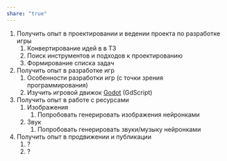 ```yaml
---
share: "true"
---
```



1.  Получить опыт в проектировании и ведении проекта по разработке игры
	1. Конвертирование идей в в ТЗ
	2. Поиск инструментов и подходов к проектированию
	3. Формирование списка задач
2. Получить опыт в разработке игр 
	1. Особенности разработки игр (с точки зрения программирования)
	2. Изучить игровой движок [Godot](Godot.md) (GdScript)
3. Получить опыт в работе с ресурсами 
	1. Изображения
		1. Попробовать генерировать изображения нeйронками
	2. Звук
		1. Попробовать генерировать звуки/музыку нeйронками
4. Получить опыт в продвижении и публикации
	1.  ?
	2.  ?
